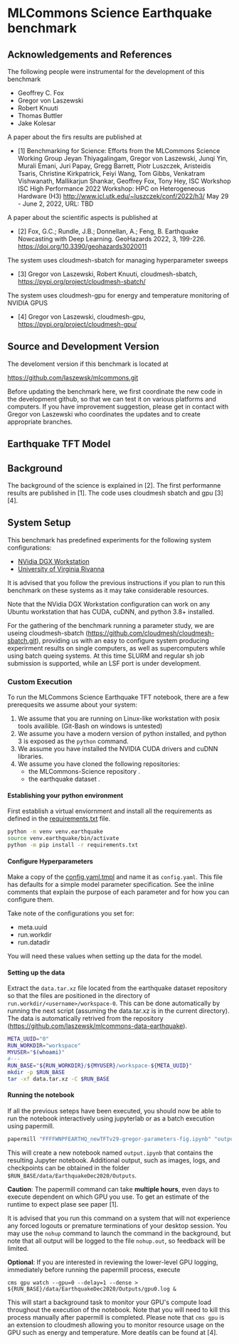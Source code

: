 # MLCommons Science Earthquake benchmark

## Acknowledgements and References

The following people were instrumental for the development of this
benchmark

* Geoffrey C. Fox
* Gregor von Laszewski
* Robert Knuuti
* Thomas Buttler
* Jake Kolesar

A paper about the firs results are published at

* [1] Benchmarking for Science: Efforts from the MLCommons Science
  Working Group Jeyan Thiyagalingam, Gregor von Laszewski, Junqi Yin,
  Murali Emani, Juri Papay, Gregg Barrett, Piotr Luszczek, Aristeidis
  Tsaris, Christine Kirkpatrick, Feiyi Wang, Tom Gibbs, Venkatram
  Vishwanath, Mallikarjun Shankar, Geoffrey Fox, Tony Hey, ISC
  Workshop ISC High Performance 2022 Workshop: HPC on Heterogeneous
  Hardware (H3) <http://www.icl.utk.edu/~luszczek/conf/2022/h3/> May
  29 - June 2, 2022, URL: TBD

A paper about the scientific aspects is published at 

* [2] Fox, G.C.; Rundle, J.B.; Donnellan, A.; Feng, B. Earthquake
  Nowcasting with Deep Learning. GeoHazards 2022, 3,
  199-226. https://doi.org/10.3390/geohazards3020011

The system uses cloudmesh-sbatch for managing hyperparameter sweeps

* [3] Gregor von Laszewski, Robert Knuuti, cloudmesh-sbatch,
  <https://pypi.org/project/cloudmesh-sbatch/>

The system uses cloudmesh-gpu for energy and temperature monitoring of
NVIDIA GPUS

* [4] Gregor von Laszewski, cloudmesh-gpu,
  <https://pypi.org/project/cloudmesh-gpu/>

## Source and Development Version

The develoment version if this benchmark is located at

<https://github.com/laszewsk/mlcommons.git>

Before updating the benchmark here, we first coordinate the new code
in the development github, so that we can test it on various platforms
and computers.  If you have improvement suggestion, please get in
contact with Gregor von Laszewski who coordinates the updates and to
create appropriate branches.


## Earthquake TFT Model


## Background

The background of the science is explained in [2]. The first
performanne results are published in [1]. The code uses cloudmesh
sbatch and gpu [3][4].

## System Setup

This benchmark has predefined experiments for the following system
configurations:

* [NVidia DGX Workstation](./systems/dgxstation/README.md)
* [University of Virginia Rivanna](./systems/rivanna/README.md)

It is advised that you follow the previous instructions if you plan to
run this benchmark on these systems as it may take considerable
resources.

Note that the NVidia DGX Workstation configuration can work on any
Ubuntu workstation that has CUDA, cuDNN, and python 3.8+ installed.

For the gathering of the benchmark running a parameter study, we are
useing cloudmesh-sbatch
(https://github.com/cloudmesh/cloudmesh-sbatch.git), providing us with
an easy to configure system producing experirment results on single
computers, as well as supercomputers while using batch queing
systems. At this time SLURM and regular sh job submission is
supported, while an LSF port is under development.

### Custom Execution

To run the MLCommons Science Earthquake TFT notebook, there are a few
prerequesits we assume about your system:

1. We assume that you are running on Linux-like workstation with posix
   tools availible.  (Git-Bash on windows is untested)
2. We assume you have a modern version of python installed, and python
   3 is exposed as the `python` command.
3. We assume you have installed the NVIDIA CUDA drivers and cuDNN
   libraries.
4. We assume you have cloned the following repositories:
   * the MLCommons-Science repository <url-here>.
   * the earthquake dataset <url-here>.

#### Establishing your python environment

First establish a virtual enviornment and install all the requirements
as defined in the [requirements.txt](./requirements.txt) file.

  
```bash
python -m venv venv.earthquake
source venv.earthquake/bin/activate
python -m pip install -r requirements.txt
```

#### Configure Hyperparameters

Make a copy of the [config.yaml.tmpl](./config.yaml.tmpl) and name it
as `config.yaml`.  This file has defaults for a simple model parameter
specification.  See the inline comments that explain the
purpose of each parameter and for how you can configure them.

Take note of the configurations you set for:

* meta.uuid
* run.workdir
* run.datadir

You will need these values when setting up the data for the model.

#### Setting up the data

Extract the `data.tar.xz` file located from the earthquake dataset
repository so that the files are positioned in the directory of
`run.workdir/<username>/workspace-0`.  This can be done automatically
by running the next script (assuming the data.tar.xz is in the
current directory). The data is automatically retrived from the
repository (https://github.com/laszewsk/mlcommons-data-earthquake).


```bash
META_UUID="0"
RUN_WORKDIR="workspace"
MYUSER="$(whoami)"
#---
RUN_BASE="${RUN_WORKDIR}/${MYUSER}/workspace-${META_UUID}"
mkdir -p $RUN_BASE
tar -xf data.tar.xz -C $RUN_BASE
```

#### Running the notebook

If all the previous seteps have been executed, you should now be able
to run the notebook interactively using jupyterlab or as a batch
execution using papermill.

```bash
papermill "FFFFWNPFEARTHQ_newTFTv29-gregor-parameters-fig.ipynb" "output.ipynb"
```

This will create a new notebook named `output.ipynb` that contains the
resulting Jupyter notebook. Additional output, such as images, logs,
and checkpoints can be obtained in the folder
`$RUN_BASE/data/EarthquakeDec2020/Outputs`.

**Caution**: The papermill command can take **multiple hours**,
even days to execute dependent on which GPU you use.
To get an estimate of the runtime to expect plase see paper [1].

It is advised that you run this command on a system that will not
experience any forced logouts or premature terminations of your
desktop session.  You may use the `nohup` command to launch the
command in the background, but note that all output will be logged to
the file `nohup.out`, so feedback will be limited.

**Optional**: If you are interested in reviewing the lower-level GPU
logging, immediately before running the papermill process, execute

```
cms gpu watch --gpu=0 --delay=1 --dense > ${RUN_BASE}/data/EarthquakeDec2020/Outputs/gpu0.log &
```

This will start a background task to monitor your GPU's compute load
throughout the execution of the notebook. Note that you will need to
kill this process manually after papermill is completed.
Please note that `cms gpu` is an extension to cloudmesh allowing you
to monitor resource usage on the GPU such as energy and temperature.
More deatils can be found at [4].

